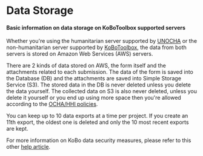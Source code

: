 # Data Storage

#### Basic information on data storage on KoBoToolbox supported servers

Whether you're using the humanitarian server supported by [UNOCHA](https://kobo.humanitarianresponse.info/accounts/login/?next=/#/) or the non-humanitarian server supported by [KoBoToolbox](https://kf.kobotoolbox.org/accounts/login/?next=/#/), the data from both servers is stored on Amazon Web Services (AWS) servers. 

There are 2 kinds of data stored on AWS, the form itself and the attachments related to each submission. The data of the form is saved into the Database (DB) and the attachments are saved into Simple Storage Service (S3). The stored data in the DB is never deleted unless you delete the data yourself. The collected data on S3 is also never deleted, unless you delete it yourself or you end up using more space then you're allowed according to the [OCHA/HHI policies](https://support.kobotoolbox.org/en/articles/2566202-which-server-should-i-use). 

You can keep up to 10 data exports at a time per project. If you create an 11th export, the oldest one is deleted and only the 10 most recent exports are kept.

For more information on KoBo data security measures, please refer to this other [help article](https://support.kobotoolbox.org/en/articles/592433-is-my-data-safe-on-your-server). 

